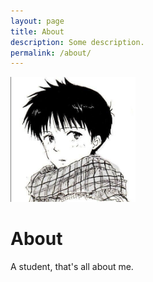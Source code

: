 ```yaml
---
layout: page
title: About
description: Some description.
permalink: /about/
---
```


<img class="img-rounded" src="/assets/img/uploads/profile.jpg" alt="Thiago Rossener" width="200">

# About 

A student, that's all about me.
